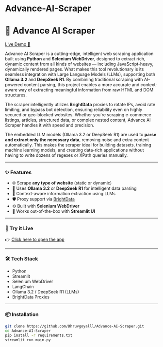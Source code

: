 # Advance-AI-Scraper

# 🚀 Advance AI Scraper

[Live Demo 🔗](https://advance-ollama-scraper.streamlit.app/)

Advance AI Scraper is a cutting-edge, intelligent web scraping application built using **Python** and **Selenium WebDriver**, designed to extract rich, dynamic content from all kinds of websites — including JavaScript-heavy, dynamically rendered pages. What makes this tool revolutionary is its seamless integration with Large Language Models (LLMs), supporting both **Ollama 3.2** and **DeepSeek R1**. By combining traditional scraping with AI-powered content parsing, this project enables a more accurate and context-aware way of extracting meaningful information from raw HTML and DOM structures.

The scraper intelligently utilizes **BrightData** proxies to rotate IPs, avoid rate limiting, and bypass bot detection, ensuring reliability even on highly secured or geo-blocked websites. Whether you're scraping e-commerce listings, articles, structured data, or complex nested content, Advance AI Scraper handles it with speed and precision.

The embedded LLM models (Ollama 3.2 or DeepSeek R1) are used to **parse and extract only the necessary data**, removing noise and extra content automatically. This makes the scraper ideal for building datasets, training machine learning models, and creating data-rich applications without having to write dozens of regexes or XPath queries manually.

---

### ✨ Features

- 🌐 Scrape **any type of website** (static or dynamic)
- 🤖 Uses **Ollama 3.2** or **DeepSeek R1** for intelligent data parsing
- 🧠 Context-aware information extraction using LLMs
- 🛡️ Proxy support via [BrightData](https://brightdata.com/)
- ⚙️ Built with **Selenium WebDriver**
- 🧩 Works out-of-the-box with **Streamlit UI**

---

### 🚀 Try it Live

👉 [Click here to open the app](https://advance-ollama-scraper.streamlit.app/)

---

### 🛠️ Tech Stack

- Python
- Streamlit
- Selenium WebDriver
- LangChain
- Ollama 3.2 / DeepSeek R1 (LLMs)
- BrightData Proxies

---

### 📦 Installation

```bash
git clone https://github.com/Dhruvgoyalll/Advance-AI-Scraper.git
cd Advance-AI-Scraper
pip install -r requirements.txt
streamlit run main.py
